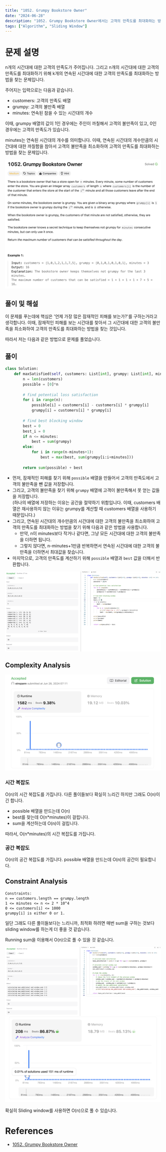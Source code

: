 ```yaml
---
title: "1052. Grumpy Bookstore Owner"
date: "2024-06-28"
description: "1052. Grumpy Bookstore Owner에서는 고객의 만족도를 최대화하는 방법을 찾는 문제입니다."
tags: ["Algorithm", "Sliding Window"]
---
```


# 문제 설명
n개의 시간대에 대한 고객의 만족도가 주어집니다. 그리고 n개의 시간대에 대한 고객의 만족도를 최대화하기 위해 k개의 연속된 시간대에 대한 고객의 만족도를 최대화하는 방법을 찾는 문제입니다.

주어지는 입력으로는 다음과 같습니다.
- customers: 고객의 만족도 배열
- grumpy: 고객의 불만족 배열
- minutes: 연속된 참을 수 있는 시간대의 개수

이때, grumpy 배열의 값이 1인 경우에는 주인이 까칠해서 고객의 불만족이 있고, 0인 경우에는 고객의 만족도가 있습니다.

minutes는 연속된 시간대의 개수를 의미합니다. 이때, 연속된 시간대의 개수만큼의 시간대에 대한 까칠함을 참아서 고객의 불만족을 최소화하여 고객의 만족도를 최대화하는 방법을 찾는 문제입니다.

![1052](../../../images/LEET/1052/1052.png)

## 풀이 및 해설
이 문제를 푸는데에 핵심은 '언제 가장 많은 잠재적인 피해를 보는가?'를 구하는거라고 생각합니다. 이때, 잠재적인 피해를 보는 시간대를 찾아서 그 시간대에 대한 고객의 불만족을 최소화하여 고객의 만족도를 최대화하는 방법을 찾는 것입니다.

따라서 저는 다음과 같은 방법으로 문제를 풀었습니다.


## 풀이
```python
class Solution:
    def maxSatisfied(self, customers: List[int], grumpy: List[int], minutes: int) -> int:
        n = len(customers)
        possible = [0]*n

        # find potential loss satisfaction
        for i in range(n):
            possible[i] = customers[i] - customers[i] * grumpy[i]
            grumpy[i] = customers[i] * grumpy[i]

        # find best blocking window
        best = 0
        best_i = 0
        if n <= minutes:
            best = sum(grumpy)
        else:
            for i in range(n-minutes+1):
                best = max(best, sum(grumpy[i:i+minutes]))

        return sum(possible) + best
```

- 먼저, 잠재적인 피해를 찾기 위해 `possible` 배열을 만들어서 고객의 만족도에서 고객의 불만족을 뺀 값을 저장합니다.
- 그리고, 고객의 불만족을 찾기 위해 `grumpy` 배열에 고객이 불만족해서 못 얻는 값들을 저장합니다.   
(하나의 배열에 저장하는 이유는 공간을 절약하기 위함입니다. 이때, customers 배열은 재사용하지 않는 이유는 grumpy를 계산할 때 customers 배열을 사용하기 때문입니다.)
- 그리고, 연속된 시간대의 개수만큼의 시간대에 대한 고객의 불만족을 최소화하여 고객의 만족도를 최대화하는 방법을 찾기 위해 다음과 같은 방법을 사용합니다.
  - 만약, n이 minutes보다 작거나 같다면, 그냥 모든 시간대에 대한 고객의 불만족을 더하면 됩니다.
  - 그렇지 않다면, n-minutes+1만큼 반복하면서 연속된 시간대에 대한 고객의 불만족을 더하면서 최대값을 찾습니다.
- 마지막으로, 고객의 만족도를 계산하기 위해 `possible` 배열과 `best` 값을 더해서 반환합니다.

![test](../../../images/LEET/1052/test.png)

## Complexity Analysis
![tc](../../../images/LEET/1052/tc.png)

### 시간 복잡도
O(n)의 시간 복잡도를 가집니다. 다른 풀이들보다 확실히 느리긴 하지만 그래도 O(n)이긴 합니다.

- possible 배열을 만드는데 O(n)
- best를 찾는데 O(n*minutes)이 걸립니다.
- sum을 계산하는데 O(n)이 걸립니다.

따라서, O(n*minutes)의 시간 복잡도를 가집니다.

### 공간 복잡도
O(n)의 공간 복잡도를 가집니다. possible 배열을 만드는데 O(n)의 공간이 필요합니다.

## Constraint Analysis
```
Constraints:
n == customers.length == grumpy.length
1 <= minutes <= n <= 2 * 10^4
0 <= customers[i] <= 1000
grumpy[i] is either 0 or 1.
```
일단 그래도 다른 풀이들보다는 느리니까, 최적화 하려면 매번 sum을 구하는 것보다 sliding window를 하는게 더 좋을 것 같습니다.

Running sum을 이용해서 O(n)으로 풀 수 있을 것 같습니다.

![new](../../../images/LEET/1052/new.png)
![tc2](../../../images/LEET/1052/tc2.png)

확실히 Sliding window를 사용하면 O(n)으로 풀 수 있습니다.

# References
- [1052. Grumpy Bookstore Owner](https://leetcode.com/problems/grumpy-bookstore-owner/)